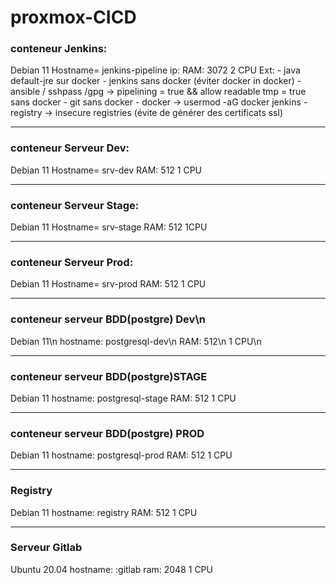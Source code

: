 # proxmox-CICD

### conteneur Jenkins:
Debian 11
Hostname= jenkins-pipeline
ip:
RAM: 3072
2 CPU
Ext:    - java default-jre sur docker
		- jenkins sans docker (éviter docker in docker)
		- ansible / sshpass /gpg -> pipelining = true && allow readable tmp = true sans docker
		- git sans docker
		    - docker -> usermod -aG docker jenkins
            - registry -> insecure registries (évite de générer des certificats ssl)

***

### conteneur Serveur Dev:
Debian 11
Hostname= srv-dev
RAM: 512
1 CPU

***

### conteneur Serveur Stage:
Debian 11
Hostname= srv-stage
RAM: 512
1CPU

***

### conteneur Serveur Prod:
Debian 11
Hostname= srv-prod
RAM: 512
1 CPU

***

### conteneur serveur BDD(postgre) Dev\n
Debian 11\n
hostname: postgresql-dev\n
RAM: 512\n
1 CPU\n

***

### conteneur serveur BDD(postgre)STAGE
Debian 11
hostname: postgresql-stage
RAM: 512
1 CPU

***

### conteneur serveur BDD(postgre) PROD
Debian 11
hostname: postgresql-prod
RAM: 512
1 CPU

***

### Registry

Debian 11
hostname: registry
RAM: 512
1 CPU

***

### Serveur Gitlab

Ubuntu 20.04
hostname: :gitlab
ram: 2048
1 CPU